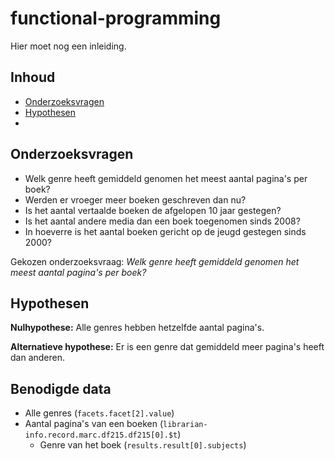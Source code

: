# functional-programming
Hier moet nog een inleiding.

## Inhoud
* [Onderzoeksvragen](#onderzoeksvragen)
* [Hypothesen](#hypothesen)
*

## Onderzoeksvragen
* Welk genre heeft gemiddeld genomen het meest aantal pagina's per boek?
* Werden er vroeger meer boeken geschreven dan nu?
* Is het aantal vertaalde boeken de afgelopen 10 jaar gestegen?
* Is het aantal andere media dan een boek toegenomen sinds 2008?
* In hoeverre is het aantal boeken gericht op de jeugd gestegen sinds 2000?

Gekozen onderzoeksvraag: *Welk genre heeft gemiddeld genomen het meest aantal pagina's per boek?*

## Hypothesen
**Nulhypothese:** Alle genres hebben hetzelfde aantal pagina's.

**Alternatieve hypothese:** Er is een genre dat gemiddeld meer pagina's heeft dan anderen.

## Benodigde data
* Alle genres (`facets.facet[2].value`)
* Aantal pagina's van een boeken (`librarian-info.record.marc.df215.df215[0].$t`)
  * Genre van het boek (`results.result[0].subjects`)
